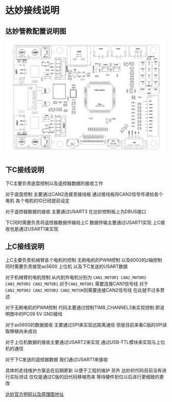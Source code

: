 # 达妙接线说明

## 达妙管教配置说明图

![MC_Board管脚配置图](./MC_Board管脚配置图.png)

## 下C接线说明

下C主要负责底盘控制以及遥控器数据的接收工作

对于底盘控制 主要通过CAN2连接至接线板 通过接线板将CAN2信号传递给各个电机 各个电机的ID已经提前设定

对于遥控器数据的接收 主要通过USART3 在达妙控制板上为DBUS接口

下C同时需要负责将遥控器数据传输给上C 数据传输主要通过USART1实现 上C接收也是通过USART1来实现

## 上C接线说明

上C主要负责机械臂各个电机的控制 无刷电机的PWM控制 以及6002的z轴控制 同时需要负责接受as5600 上位机 以及下C发送的USART数据

对于机械臂的电机控制 从内到外电机分别为 `CAN1_MOTOR1 CAN2_MOTOR3 CAN2_MOTOR2 CAN2_MOTOR1` 对于`CAN1_MOTOR1` 需要连接CAN1信号线 对于 `CAN2_MOTOR3 CAN2_MOTOR2 CAN2_MOTOR`则需要连接CAN2信号线 在此就不过多赘述

对于无刷电机的PWM控制 代码主要通过控制TIM8_CHANNEL3来实现控制 即说明图中的PC09 5V GND接线

对于as5600的数据接收 主要通过SPI来实现远距离通信 但是目前来看C版的SPI读取移植尚未成功

对于上位机数据的接收主要通过USART2来实现 通过USB-TTL模块来实现与上位机的通信

对于下C发送的遥控器数据 我们通过USART1来接收

具体的走线维护方案会在后期更新 以便于工程的维护 另外 达妙的代码目前没有进行实际测试 仅仅是通过C版的旧代码移植而来 等待硬件到位以后进行更细致的更改

[达妙官方例程以及原理图地址](https://gitee.com/kit-miao/damiao/tree/master/%E6%8E%A7%E5%88%B6%E6%9D%BF/DM_MC)